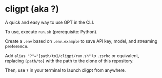 # cligpt (aka ?)

A quick and easy way to use GPT in the CLI.

To use, execute `run.sh` (prerequisite: Python).

Create a `.env` based on `.env.example` to save API key, model, and streaming preference.

Add `alias "?"="[path/to]/cligpt/run.sh"` to `.zsrhc` or equivalent, replacing `[path/to]` with the path to the clone of this repository.

Then, use `?` in your terminal to launch cligpt from anywhere.
